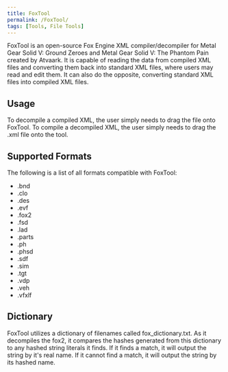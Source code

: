 ```yaml
---
title: FoxTool
permalink: /FoxTool/
tags: [Tools, File Tools]
---
```


FoxTool is an open-source Fox Engine XML compiler/decompiler for Metal
Gear Solid V: Ground Zeroes and Metal Gear Solid V: The Phantom Pain
created by Atvaark. It is capable of reading the data from compiled XML
files and converting them back into standard XML files, where users may
read and edit them. It can also do the opposite, converting standard XML
files into compiled XML files.

## Usage

To decompile a compiled XML, the user simply needs to drag the file onto
FoxTool. To compile a decompiled XML, the user simply needs to drag the
.xml file onto the tool.

## Supported Formats

The following is a list of all formats compatible with FoxTool:

  - .bnd
  - .clo
  - .des
  - .evf
  - .fox2
  - .fsd
  - .lad
  - .parts
  - .ph
  - .phsd
  - .sdf
  - .sim
  - .tgt
  - .vdp
  - .veh
  - .vfxlf

## Dictionary

FoxTool utilizes a dictionary of filenames called fox_dictionary.txt.
As it decompiles the fox2, it compares the hashes generated from this
dictionary to any hashed string literals it finds. If it finds a match,
it will output the string by it's real name. If it cannot find a match,
it will output the string by its hashed
name.

